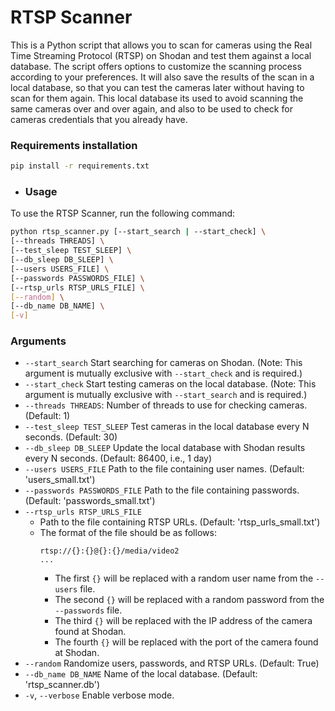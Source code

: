 
# RTSP Scanner
This is a Python script that allows you to scan for cameras using the Real Time Streaming Protocol (RTSP) on Shodan and test them against a local database. The script offers options to customize the scanning process according to your preferences.
It will also save the results of the scan in a local database, so that you can test the cameras later without having to scan for them again.
This local database its used to avoid scanning the same cameras over and over again, and also to be used to check for cameras credentials that you already have.

### Requirements installation
```bash
pip install -r requirements.txt
```

- ### Usage
To use the RTSP Scanner, run the following command:
```bash
python rtsp_scanner.py [--start_search | --start_check] \
[--threads THREADS] \
[--test_sleep TEST_SLEEP] \
[--db_sleep DB_SLEEP] \
[--users USERS_FILE] \
[--passwords PASSWORDS_FILE] \
[--rtsp_urls RTSP_URLS_FILE] \
[--random] \
[--db_name DB_NAME] \
[-v]
```

### Arguments
- `--start_search` Start searching for cameras on Shodan. (Note: This argument is mutually exclusive with `--start_check` and is required.)
- `--start_check` Start testing cameras on the local database. (Note: This argument is mutually exclusive with `--start_search` and is required.)
- `--threads THREADS`: Number of threads to use for checking cameras. (Default: 1)
- `--test_sleep TEST_SLEEP` Test cameras in the local database every N seconds. (Default: 30)
- `--db_sleep DB_SLEEP` Update the local database with Shodan results every N seconds. (Default: 86400, i.e., 1 day)
- `--users USERS_FILE` Path to the file containing user names. (Default: 'users_small.txt')
- `--passwords PASSWORDS_FILE` Path to the file containing passwords. (Default: 'passwords_small.txt')
- `--rtsp_urls RTSP_URLS_FILE`
  - Path to the file containing RTSP URLs. (Default: 'rtsp_urls_small.txt')
  - The format of the file should be as follows:
    ```
    rtsp://{}:{}@{}:{}/media/video2
    ...
    ```
    - The first `{}` will be replaced with a random user name from the `--users` file.
    - The second `{}` will be replaced with a random password from the `--passwords` file.
    - The third `{}` will be replaced with the IP address of the camera found at Shodan.
    - The fourth `{}` will be replaced with the port of the camera found at Shodan.
- `--random` Randomize users, passwords, and RTSP URLs. (Default: True)
- `--db_name DB_NAME` Name of the local database. (Default: 'rtsp_scanner.db')
- `-v`, `--verbose` Enable verbose mode.